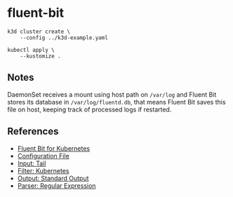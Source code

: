 # fluent-bit

```
k3d cluster create \
    --config ../k3d-example.yaml

kubectl apply \
    --kustomize .
```

## Notes

DaemonSet receives a mount using host path on `/var/log` and Fluent Bit stores
its database in `/var/log/fluentd.db`, that means Fluent Bit saves this file on
host, keeping track of processed logs if restarted.

## References

* [Fluent Bit for Kubernetes](https://github.com/fluent/fluent-bit-kubernetes-logging)
* [Configuration File](https://docs.fluentbit.io/manual/administration/configuring-fluent-bit/classic-mode/configuration-file)
* [Input: Tail](https://docs.fluentbit.io/manual/pipeline/inputs/tail)
* [Filter: Kubernetes](https://docs.fluentbit.io/manual/pipeline/filters/kubernetes)
* [Output: Standard Output](https://docs.fluentbit.io/manual/pipeline/outputs/standard-output)
* [Parser: Regular Expression](https://docs.fluentbit.io/manual/pipeline/parsers/regular-expression)
